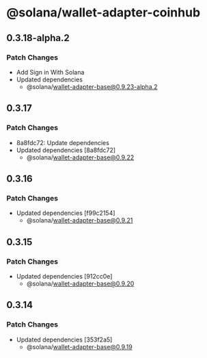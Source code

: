 # @solana/wallet-adapter-coinhub

## 0.3.18-alpha.2

### Patch Changes

-   Add Sign in With Solana
-   Updated dependencies
    -   @solana/wallet-adapter-base@0.9.23-alpha.2

## 0.3.17

### Patch Changes

-   8a8fdc72: Update dependencies
-   Updated dependencies [8a8fdc72]
    -   @solana/wallet-adapter-base@0.9.22

## 0.3.16

### Patch Changes

-   Updated dependencies [f99c2154]
    -   @solana/wallet-adapter-base@0.9.21

## 0.3.15

### Patch Changes

-   Updated dependencies [912cc0e]
    -   @solana/wallet-adapter-base@0.9.20

## 0.3.14

### Patch Changes

-   Updated dependencies [353f2a5]
    -   @solana/wallet-adapter-base@0.9.19
